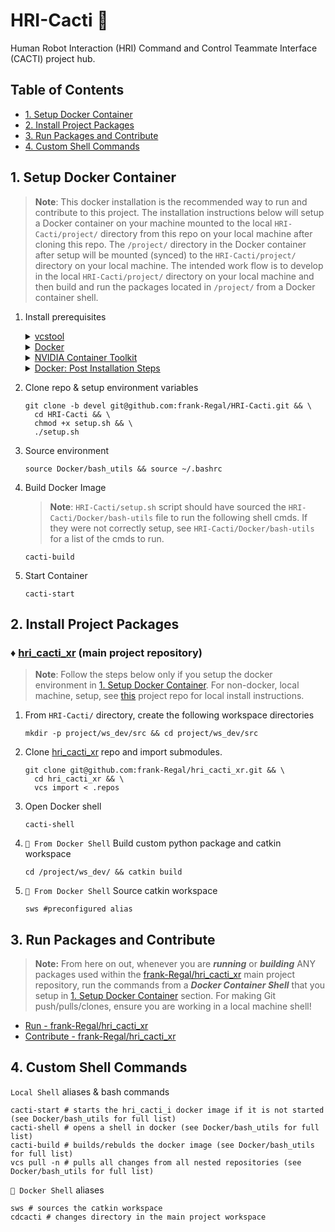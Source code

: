 # HRI-Cacti :cactus:
Human Robot Interaction (HRI) Command and Control Teammate Interface (CACTI) project hub.

## Table of Contents
   * [1. Setup Docker Container](#1-setup-docker-container)
   * [2. Install Project Packages](#2-install-project-packages)
   * [3. Run Packages and Contribute](#3-run-packages-and-contribute)
   * [4. Custom Shell Commands](#4-custom-shell-commands)

## 1. Setup Docker Container
> **Note**: This docker installation is the recommended way to run and contribute to this project. The installation instructions below will setup a Docker container on your machine mounted to the local `HRI-Cacti/project/` directory from this repo on your local machine after cloning this repo. The `/project/` directory in the Docker container after setup will be mounted (synced) to the `HRI-Cacti/project/` directory on your local machine. The intended work flow is to develop in the local `HRI-Cacti/project/` directory on your local machine and then build and run the packages located in `/project/` from a Docker container shell.
  1. Install prerequisites
            <details>
      <summary><a href="https://github.com/dirk-thomas/vcstool">vcstool</a></summary>
      <br>
    
      ```shell
      sudo apt install python3-vcstool
      ```
      </details>
      <details>
      <summary><a href="https://docs.docker.com/engine/install/ubuntu/">Docker</a></summary>
        <br>
        
        ```shell
        https://docs.docker.com/engine/install/ubuntu/
        ```
      </details>
      <details>
      <summary><a href="https://docs.nvidia.com/datacenter/cloud-native/container-toolkit/1.14.5/install-guide.html">NVIDIA Container Toolkit</a></summary>
        <br>

        ```shell
        https://docs.nvidia.com/datacenter/cloud-native/container-toolkit/1.14.5/install-guide.html
        ```
      </details>
      <details>
      <summary><a href="https://docs.docker.com/engine/install/linux-postinstall/">Docker: Post Installation Steps</a></summary>
        <br>
        
        ```shell
        https://docs.docker.com/engine/install/linux-postinstall/
        ```
      </details>
  3. Clone repo & setup environment variables
     ```shell
     git clone -b devel git@github.com:frank-Regal/HRI-Cacti.git && \
       cd HRI-Cacti && \
       chmod +x setup.sh && \
       ./setup.sh
     ```
  4. Source environment
     ```shell
     source Docker/bash_utils && source ~/.bashrc
     ```
  5. Build Docker Image
     >**Note**: `HRI-Cacti/setup.sh` script should have sourced the `HRI-Cacti/Docker/bash-utils` file to run the following shell cmds. If they were not correctly setup, see `HRI-Cacti/Docker/bash-utils` for a list of the cmds to run.
     ```shell
     cacti-build
     ```
  6. Start Container
     ```shell
     cacti-start
     ```

## 2. Install Project Packages
### &diams; [hri_cacti_xr](https://github.com/frank-Regal/hri_cacti_xr) (main project repository) 
  >**Note**: Follow the steps below only if you setup the docker environment in [1. Setup Docker Container](#1-setup-docker-container). For non-docker, local machine, setup, see [this](https://github.com/frank-Regal/hri_cacti_xr) project repo for local install instructions.
  1. From `HRI-Cacti/` directory, create the following workspace directories
       ```shell
       mkdir -p project/ws_dev/src && cd project/ws_dev/src
       ```
  2. Clone [hri_cacti_xr](https://github.com/frank-Regal/hri_cacti_xr) repo and import submodules.
       ```shell
       git clone git@github.com:frank-Regal/hri_cacti_xr.git && \
         cd hri_cacti_xr && \
         vcs import < .repos
       ```
  3. Open Docker shell
       ```shell
       cacti-shell
       ```
  4. `🐋 From Docker Shell` Build custom python package and catkin workspace
       ```shell
       cd /project/ws_dev/ && catkin build
       ```
  5. `🐋 From Docker Shell` Source catkin workspace
       ```shell
       sws #preconfigured alias
       ```
## 3. Run Packages and Contribute
> **Note:** From here on out, whenever you are **_running_** or **_building_** ANY packages used within the [frank-Regal/hri_cacti_xr](https://github.com/frank-Regal/hri_cacti_xr) main project repository, run the commands from a **_Docker Container Shell_** that you setup in [1. Setup Docker Container](#1-setup-docker-container) section. For making Git push/pulls/clones, ensure you are working in a local machine shell!

  - [Run - frank-Regal/hri_cacti_xr](https://github.com/frank-Regal/hri_cacti_xr?tab=readme-ov-file#2-run)
  - [Contribute - frank-Regal/hri_cacti_xr](https://github.com/frank-Regal/hri_cacti_xr?tab=readme-ov-file#3-contribute)

## 4. Custom Shell Commands
`Local Shell` aliases & bash commands
```shell
cacti-start # starts the hri_cacti_i docker image if it is not started (see Docker/bash_utils for full list)
cacti-shell # opens a shell in docker (see Docker/bash_utils for full list)
cacti-build # builds/rebulds the docker image (see Docker/bash_utils for full list)
vcs pull -n # pulls all changes from all nested repositories (see Docker/bash_utils for full list)
```

`🐋 Docker Shell` aliases
```shell
sws # sources the catkin workspace
cdcacti # changes directory in the main project workspace
```
        
